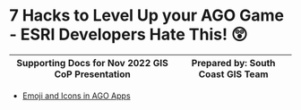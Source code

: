 7 Hacks to Level Up your AGO Game - ESRI Developers Hate This! 😲<!-- omit in toc -->
===
|Supporting Docs for Nov 2022 GIS CoP Presentation|Prepared by: South Coast GIS Team|
|---|---|

- [Emoji and Icons in AGO Apps](emoji-icons.md)
